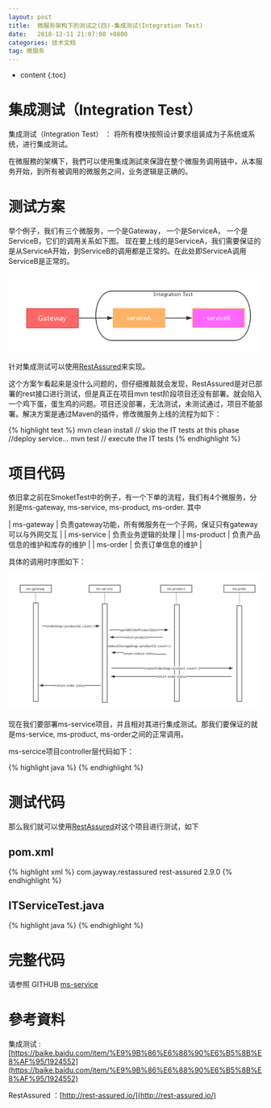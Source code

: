 ```yaml
---
layout: post
title:  微服务架构下的测试之(四)-集成测试(Integration Test)
date:   2018-12-11 21:07:00 +0800
categories: 技术文档
tag: 微服务
---
```


* content
{:toc}


集成测试（Integration Test）
=============

集成测试（Integration Test） ： 将所有模块按照设计要求组装成为子系统或系统，进行集成测试。

在微服務的架構下，我們可以使用集成測試來保證在整个微服务调用链中，从本服务开始，到所有被调用的微服务之间，业务逻辑是正确的。


测试方案
=============

举个例子，我们有三个微服务，一个是Gateway， 一个是ServiceA， 一个是ServiceB，它们的调用关系如下图。 现在要上线的是ServiceA，我们需要保证的是从ServiceA开始，到ServiceB的调用都是正常的。在此处即ServiceA调用ServiceB是正常的。

![](/images/blog/micro-service/07-integration-test/01-Integration-Test.png)

针对集成测试可以使用[RestAssured](http://rest-assured.io/)来实现。

这个方案乍看起来是没什么问题的，但仔细推敲就会发现，RestAssured是对已部署的rest接口进行测试，但是真正在项目mvn test阶段项目还没有部署。就会陷入一个鸡下蛋，蛋生鸡的问题。项目还没部署，无法测试，未测试通过，项目不能部署。解决方案是通过Maven的插件[]()，修改微服务上线的流程为如下：

{% highlight text %}
mvn clean install // skip the IT tests at this phase
//deploy service...
mvn test // execute the IT tests
{% endhighlight %}


项目代码
=============

依旧拿之前在SmoketTest中的例子，有一个下单的流程，我们有4个微服务，分别是ms-gateway, ms-service, ms-product, ms-order. 其中

| ms-gateway | 负责gateway功能，所有微服务在一个子网，保证只有gateway可以与外网交互 |
| ms-service | 负责业务逻辑的处理 |
| ms-product | 负责产品信息的维护和库存的维护 |
| ms-order   | 负责订单信息的维护 |

具体的调用时序图如下：

![](/images/blog/micro-service/07-integration-test/02-order-project.png)

现在我们要部署ms-service项目，并且相对其进行集成测试。那我们要保证的就是ms-service, ms-product, ms-order之间的正常调用。

ms-sercice项目controller层代码如下：

{% highlight java %}
{% endhighlight %}

测试代码
=============

那么我们就可以使用[RestAssured](http://rest-assured.io/)对这个项目进行测试，如下

pom.xml
-------------

{% highlight xml %}
<dependency>
  <groupId>com.jayway.restassured</groupId>
  <artifactId>rest-assured</artifactId>
  <version>2.9.0</version>
</dependency>
{% endhighlight %}

ITServiceTest.java
-------------

{% highlight java %}
{% endhighlight %}


完整代码
=============

请参照 GITHUB [ms-service](https://github.com/luoyan35714/TestInMicroServices/tree/master/ms-service)

參考資料
=============

集成测试 : [https://baike.baidu.com/item/%E9%9B%86%E6%88%90%E6%B5%8B%E8%AF%95/1924552](https://baike.baidu.com/item/%E9%9B%86%E6%88%90%E6%B5%8B%E8%AF%95/1924552)

RestAssured ：[http://rest-assured.io/](http://rest-assured.io/)